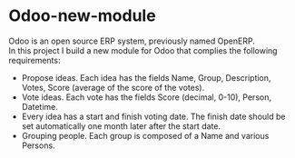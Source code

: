 # Odoo-new-module
Odoo is an open source ERP system, previously named OpenERP.  
In this project I build a new module for Odoo that complies the following requirements:
- Propose ideas. Each idea has the fields Name, Group, Description, Votes, Score (average of the score of the votes).
- Vote ideas. Each vote has the fields Score (decimal, 0-10), Person, Datetime.
- Every idea has a start and finish voting date. The finish date should be set automatically one month later
after the start date.
- Grouping people. Each group is composed of a Name and various Persons.



 
